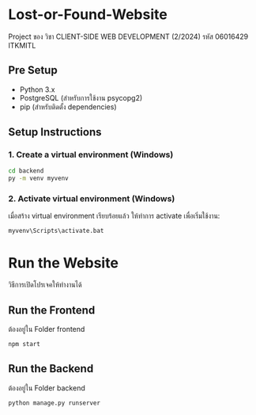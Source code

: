 # Lost-or-Found-Website
Project ของ วิชา CLIENT-SIDE WEB DEVELOPMENT (2/2024) รหัส 06016429 ITKMITL

## Pre Setup
- Python 3.x
- PostgreSQL (สำหรับการใช้งาน psycopg2)
- pip (สำหรับติดตั้ง dependencies)

## Setup Instructions

### 1. Create a virtual environment (Windows)
```bash
cd backend
py -m venv myvenv
```

### 2. Activate virtual environment (Windows)
เมื่อสร้าง virtual environment เรียบร้อยแล้ว ให้ทำการ activate เพื่อเริ่มใช้งาน:
```bash
myvenv\Scripts\activate.bat
```

# Run the Website
วิธีการเปิดโปรเจคให้ทำงานได้

## Run the Frontend
ต้องอยู่ใน Folder frontend
```bash
npm start
```
## Run the Backend
ต้องอยู่ใน Folder backend
```bash
python manage.py runserver
```
